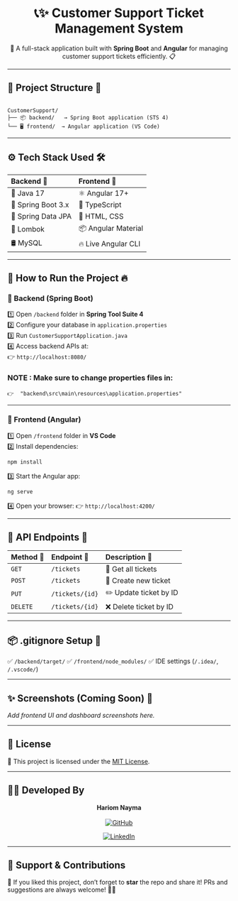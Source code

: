 <h1 align="center">📞✨ Customer Support Ticket Management System</h1>

<p align="center">
  🚀 A full-stack application built with <b>Spring Boot</b> and <b>Angular</b> for managing customer support tickets efficiently. 📋
</p>

---

## 📂 Project Structure 📁

```

CustomerSupport/
├── 📦 backend/   → Spring Boot application (STS 4)
└── 🖥️ frontend/  → Angular application (VS Code)

````

---

## ⚙️ Tech Stack Used 🛠️

| Backend 📡 | Frontend 🎨 |
|:------------|:---------------|
| 🐳 Java 17 | ⚛️ Angular 17+ |
| 🌱 Spring Boot 3.x | 📜 TypeScript |
| 💾 Spring Data JPA | 🎨 HTML, CSS |
| 📝 Lombok | 📦 Angular Material |
| 🛢️ MySQL | 🔥 Live Angular CLI |

---

## 🚀 How to Run the Project 🔥

### 🔸 Backend (Spring Boot)

1️⃣ Open `/backend` folder in **Spring Tool Suite 4**  
2️⃣ Configure your database in `application.properties`  
3️⃣ Run `CustomerSupportApplication.java`  
4️⃣ Access backend APIs at:  
   👉 `http://localhost:8080/`

### NOTE : Make sure to change properties files in:
    👉  "backend\src\main\resources\application.properties"
---

### 🔸 Frontend (Angular)

1️⃣ Open `/frontend` folder in **VS Code**  
2️⃣ Install dependencies:
```bash
npm install
````

3️⃣ Start the Angular app:

```bash
ng serve
```

4️⃣ Open your browser:
👉 `http://localhost:4200/`

---

## 📡 API Endpoints 🔌

| Method 🔧 | Endpoint 🔗     | Description 📝         |
| :-------- | :-------------- | :--------------------- |
| `GET`     | `/tickets`      | 📑 Get all tickets     |
| `POST`    | `/tickets`      | 📝 Create new ticket   |
| `PUT`     | `/tickets/{id}` | ✏️ Update ticket by ID |
| `DELETE`  | `/tickets/{id}` | ❌ Delete ticket by ID  |

---

## 📦 .gitignore Setup 🧹

✅ `/backend/target/`
✅ `/frontend/node_modules/`
✅ IDE settings (`/.idea/`, `/.vscode/`)

---

## ✨ Screenshots (Coming Soon) 📸

*Add frontend UI and dashboard screenshots here.*

---

## 📃 License

📝 This project is licensed under the [MIT License](LICENSE).

---

## 👨‍💻 Developed By

<p align="center">
  <b>Hariom Nayma</b><br><br>
  <a href="https://github.com/hariom-nayma">
    <img src="https://img.shields.io/badge/GitHub-hariom--nayma-181717?style=for-the-badge&logo=github" alt="GitHub">
  </a>
</p>

<p align="center">
  <a href="https://www.linkedin.com/in/hariomnayma/">
    <img src="https://img.shields.io/badge/LinkedIn-hariom--nayma-0077B5?style=for-the-badge&logo=linkedin" alt="LinkedIn">
  </a>
</p>



---

## 💖 Support & Contributions

🌟 If you liked this project, don’t forget to **star** the repo and share it!
PRs and suggestions are always welcome! 🤝✨

